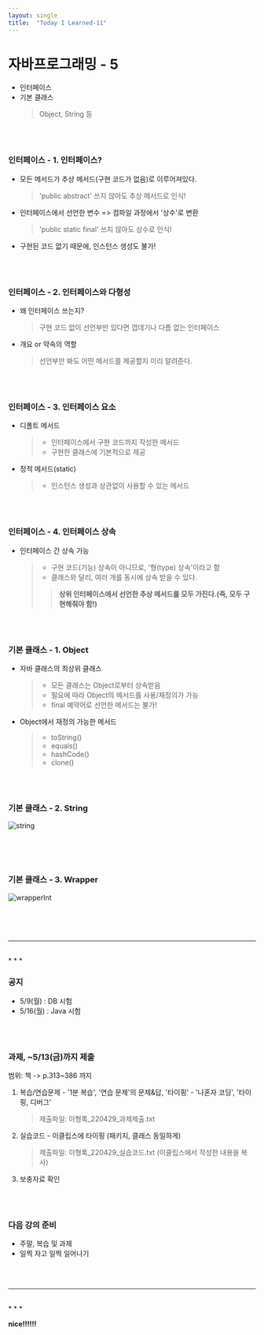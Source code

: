 ```yaml
---
layout: single
title:  "Today I Learned-11"
---
```


# 자바프로그래밍 - 5
  * 인터페이스
  * 기본 클래스
    > Object, String 등

<br>
<br>

### 인터페이스 - 1. 인터페이스?
  * 모든 메서드가 추상 메서드(구현 코드가 없음)로 이루어져있다.
    > 'public abstract' 쓰지 않아도 추상 메서드로 인식!
  * 인터페이스에서 선언한 변수 => 컴파일 과정에서 '상수'로 변환
    > 'public static final' 쓰지 않아도 상수로 인식!
  * 구현된 코드 없기 때문에, 인스턴스 생성도 불가!
 

<br>
<br>

### 인터페이스 - 2. 인터페이스와 다형성
  * 왜 인터페이스 쓰는지?
    > 구현 코드 없이 선언부만 있다면 껍데기나 다름 없는 인터페이스
  * 개요 or 약속의 역할
    > 선언부만 봐도 어떤 메서드를 제공할지 미리 알려준다.

<br>
<br>

### 인터페이스 - 3. 인터페이스 요소
  * 디폴트 메서드
    > * 인터페이스에서 구현 코드까지 작성한 메서드
    > * 구현한 클래스에 기본적으로 제공
  * 정적 메서드(static)
    > * 인스턴스 생성과 상관없이 사용할 수 있는 메서드

<br>
<br>

### 인터페이스 - 4. 인터페이스 상속
  * 인터페이스 간 상속 가능
    > * 구현 코드(기능) 상속이 아니므로, '형(type) 상속'이라고 함
    > * 클래스와 달리, 여러 개를 동시에 상속 받을 수 있다.
    >> **상위 인터페이스에서 선언한 추상 메서드를 모두 가진다.(즉, 모두 구현해줘야 함!)**

<br>
<br>

### 기본 클래스 - 1. Object
  * 자바 클래스의 최상위 클래스
    > * 모든 클래스는 Object로부터 상속받음
    > * 필요에 따라 Object의 메서드를 사용/재정의가 가능
    > * final 예약어로 선언한 메서드는 불가!
  * Object에서 재정의 가능한 메서드
    > * toString()
    > * equals()
    > * hashCode()
    > * clone()

<br>
<br>

### 기본 클래스 - 2. String <br>
![string](https://rightmemory1999.github.io/images/data0429/string.png) <br><br>

<br>
<br>

### 기본 클래스 - 3. Wrapper <br>
![wrapperInt](https://rightmemory1999.github.io/images/data0429/wrapperInt.png) <br><br>

<br>
<br>

* * *
<br>
* * *

### 공지
  * 5/9(월) :  DB 시험
  * 5/16(월) :  Java 시험


<br>
<br>

### 과제,  ~5/13(금)까지 제출
  범위: 책 -> p.313~386 까지
  1. 복습/연습문제
    - '1분 복습', '연습 문제'의  문제&답, '타이핑'
    - '나혼자 코딩', '타이핑, 디버그'
      > 제출파일: 이형록_220429_과제제출.txt
  2. 실습코드
    - 이클립스에 타이핑 (패키지, 클래스 동일하게)
      > 제출파일: 이형록_220429_실습코드.txt (이클립스에서 작성한 내용을 복사)
  3. 보충자료 확인

<br>
<br>

### 다음 강의 준비
  * 주말, 복습 및 과제
  * 일찍 자고 일찍 일어나기

<br>
<br>

* * *
<br>
* * *

**nice!!!!!!**
